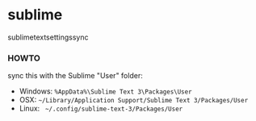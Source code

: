 # sublime
sublimetextsettingssync

### HOWTO
sync this with the Sublime "User" folder:
- Windows: `%AppData%\Sublime Text 3\Packages\User`
- OSX: `~/Library/Application Support/Sublime Text 3/Packages/User`
- Linux: ` ~/.config/sublime-text-3/Packages/User`
